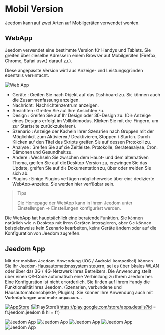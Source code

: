 # Mobil Version

Jeedom kann auf zwei Arten auf Mobilgeräten verwendet werden.

## WebApp

Jeedom verwendet eine bestimmte Version für Handys und Tablets. Sie greifen über dieselbe Adresse in einem Browser auf Mobilgeräten (Firefox, Chrome, Safari usw.) darauf zu.).

Diese angepasste Version wird aus Anzeige- und Leistungsgründen ebenfalls vereinfacht.

![Web App](images/webApp.png)

- Geräte : Greifen Sie nach Objekt auf das Dashboard zu. Sie können auch die Zusammenfassung anzeigen.
- Nachricht : Nachrichtenzentrum anzeigen.
- Ansichten : Greifen Sie auf Ihre Ansichten zu.
- Design : Greifen Sie auf Ihr Design oder 3D-Design zu. (Die Anzeige eines Designs erfolgt im Vollbildmodus. Klicken Sie mit drei Fingern, um zur Startseite zurückzukehren).
- Szenario : Anzeige der Kacheln Ihrer Szenarien nach Gruppen mit der Möglichkeit zum Aktivieren / Deaktivieren, Stoppen / Starten. Durch Klicken auf den Titel des Skripts greifen Sie auf dessen Protokoll zu.
- Analyse : Greifen Sie auf die Zeitleiste, Protokolle, Geräteanalyse, Cron, Dämonen und Gesundheit zu.
- Andere : Wechseln Sie zwischen dem Haupt- und dem alternativen Thema, greifen Sie auf die Desktop-Version zu, erzwingen Sie das Update, greifen Sie auf die Dokumentation zu, über oder melden Sie sich ab.
- Plugins : Einige Plugins verfügen möglicherweise über eine dedizierte WebApp-Anzeige. Sie werden hier verfügbar sein.

> Tips
>
> Die Homepage der WebApp kann in Ihrem Jeedom unter Einstellungen → Einstellungen konfiguriert werden.

Die WebApp hat hauptsächlich eine beratende Funktion. Sie können natürlich wie in Desktop mit Ihren Geräten interagieren, aber Sie können beispielsweise kein Szenario bearbeiten, keine Geräte ändern oder auf die Konfiguration von Jeedom zugreifen.

## Jeedom App

Mit der mobilen Jeedom-Anwendung (IOS / Android-kompatibel) können Sie Ihr Jeedom-Hausautomationssystem steuern, sei es über lokales WLAN oder über das 3G / 4G-Netzwerk Ihres Betreibers. Die Anwendung stellt über einen QR-Code automatisch eine Verbindung zu Ihrem Jeedom her. Eine Konfiguration ist nicht erforderlich. Sie finden auf Ihrem Handy die Funktionalität Ihres Jeedom. (Szenarien, verbundene und Hausautomationsobjekte, Plugins). Sie können Ihre Anwendung auch mit Verknüpfungen und mehr anpassen...

[![AppStore](images/appstore.png)](https://itunes.apple.com/fr/app/jeedom/id1010855094?mt=8)	[![PlayStore](images/googleplay.png)](https://play.google.com/store/apps/details?id = fr.jeedom.jeedom & hl = fr)


![Jeedom App](images/screen322x572-1.jpg) ![Jeedom App](images/screen322x572-2.jpg) ![Jeedom App](images/screen322x572-3.jpg) ![Jeedom App](images/screen322x572-4.jpg) ![Jeedom App](images/screen322x572-5.jpg)


